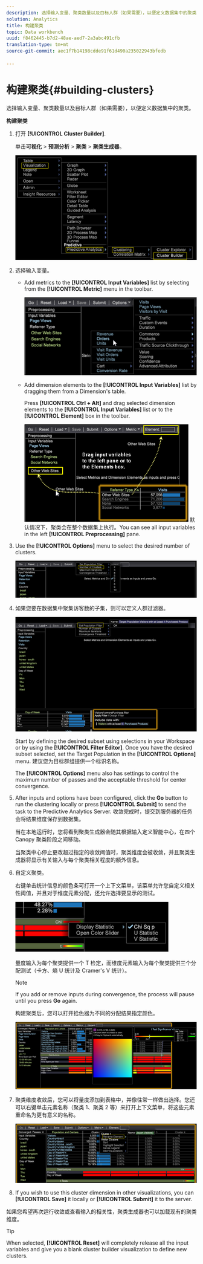 ```yaml
---
description: 选择输入变量、聚类数量以及目标人群（如果需要），以便定义数据集中的聚类。
solution: Analytics
title: 构建聚类
topic: Data workbench
uuid: f8462445-b7d2-48ae-aed7-2a3abc491cfb
translation-type: tm+mt
source-git-commit: aec1f7b14198cdde91f61d490a235022943bfedb

---
```



# 构建聚类{#building-clusters}

选择输入变量、聚类数量以及目标人群（如果需要），以便定义数据集中的聚类。

**构建聚类**

1. 打开 **[!UICONTROL Cluster Builder]**.

   单击&#x200B;**可视化** > **预测分析** > **聚类** > **聚类生成器**。

   ![](assets/cluster-builder-step1.png)

1. 选择输入变量。

   * Add metrics to the **[!UICONTROL Input Variables]** list by selecting from the **[!UICONTROL Metric]** menu in the toolbar.

      ![](assets/cluster_metric_select.png)

   * Add dimension elements to the **[!UICONTROL Input Variables]** list by dragging them from a Dimension&#39;s table.

      Press **[!UICONTROL Ctrl + Alt]** and drag selected dimension elements to the **[!UICONTROL Input Variables]** list or to the **[!UICONTROL Element]** box in the toolbar.

      ![](assets/cluster_dim_select.png)
   默认情况下，聚类会在整个数据集上执行。You can see all input variables in the left **[!UICONTROL Preprocessing]** pane.
1. Use the **[!UICONTROL Options]** menu to select the desired number of clusters.

   ![](assets/build_cluster_2.png)

1. 如果您要在数据集中聚集访客数的子集，则可以定义人群过滤器。

   ![](assets/build_cluster_3.png)

   Start by defining the desired subset using selections in your Workspace or by using the **[!UICONTROL Filter Editor]**. Once you have the desired subset selected, set the Target Population in the **[!UICONTROL Options]** menu. 建议您为目标群组提供一个标识名称。

   The **[!UICONTROL Options]** menu also has settings to control the maximum number of passes and the acceptable threshold for center convergence.

1. After inputs and options have been configured, click the **Go** button to run the clustering locally or press **[!UICONTROL Submit]** to send the task to the Predictive Analytics Server. 收敛完成时，提交到服务器的任务会将结果维度保存到数据集。

   当在本地运行时，您将看到聚类生成器会随其根据输入定义智能中心，在四个 Canopy 聚类阶段之间移动。

   当聚类中心停止更改超过指定的收敛阈值时，聚类维度会被收敛，并且聚类生成器将显示有关输入与每个聚类相关程度的额外信息。

1. 自定义聚类。

   右键单击统计信息的颜色条可打开一个上下文菜单，该菜单允许您自定义相关性阈值，并且对于维度元素分配，还允许选择要显示的测试。

   ![](assets/build_cluster_7.png)

   量度输入为每个聚类提供一个 T 检定，而维度元素输入为每个聚类提供三个分配测试（卡方、熵 U 统计及 Cramer&#39;s V 统计）。

   >[!NOTE]
   >
   >If you add or remove inputs during convergence, the process will pause until you press **Go** again.

   构建聚类后，您可以打开拾色器为不同的分配结果指定颜色。

   ![](assets/build_cluster_5.png)

1. 聚类维度收敛后，您可以将量度添加到表格中，并像往常一样做出选择。您还可以右键单击元素名称（聚类 1、聚类 2 等）来打开上下文菜单，将这些元素重命名为更有意义的名称。

   ![](assets/build_cluster_6.png)

1. If you wish to use this cluster dimension in other visualizations, you can **[!UICONTROL Save]** it locally or **[!UICONTROL Submit]** it to the server.

如果您希望再次运行收敛或查看输入的相关性，聚类生成器也可以加载现有的聚类维度。

>[!TIP]
>
>When selected, **[!UICONTROL Reset]** will completely release all the input variables and give you a blank cluster builder visualization to define new clusters.

